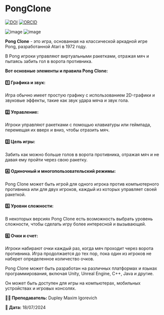 PongClone
=========

[![DOI](https://zenodo.org/badge/592707498.svg)](https://doi.org/10.5281/zenodo.17264332)
[![ORCID](https://img.shields.io/badge/ORCID-0009--0007--7605--539X-green?logo=orcid&logoColor=white)](https://orcid.org/0009-0007-7605-539X)

![image](https://github.com/user-attachments/assets/d5811b5e-5f69-4ef3-a8bd-6deb3c9b703b)
![image](https://github.com/user-attachments/assets/19a99456-3950-4b1e-a7ff-e1cfd1d320bc)

**Pong Clone** - это игра, основанная на классической аркадной игре Pong, разработанной Atari в 1972 году.

В Pong игроки управляют виртуальными ракетками, отражая мяч и пытаясь забить гол в ворота противника.

**Вот основные элементы и правила Pong Clone:**

#### 1️⃣ Графика и звук:
Игра обычно имеет простую графику с использованием 2D-графики и звуковые эффекты, такие как звук удара мяча и звук гола.
#### 2️⃣ Управление:
Игроки управляют ракетками с помощью клавиатуры или геймпада, перемещая их вверх и вниз, чтобы отразить мяч.
#### 3️⃣ Цель игры:
Забить как можно больше голов в ворота противника, отражая мяч и не давая ему пройти через свою ракетку.
#### 4️⃣ Одиночный и многопользовательский режимы:
Pong Clone может быть игрой для одного игрока против компьютерного противника или для двух игроков, каждый из которых управляет своей ракеткой.
#### 5️⃣ Уровни сложности:
В некоторых версиях Pong Clone есть возможность выбрать уровень сложности, чтобы сделать игру более интересной и вызывающей.
#### 6️⃣ Очки и счет:
Игроки набирают очки каждый раз, когда мяч проходит через ворота противника. Игра продолжается до тех пор, пока один из игроков не наберет определенное количество очков.

Pong Clone может быть разработан на различных платформах и языках программирования, включая Unity, Unreal Engine, C++, Java и другие.

Он может быть доступен для игры на компьютерах, мобильных устройствах и игровых консолях.

**👨‍🏫 Преподаватель:** Dupley Maxim Igorevich

**📅 Дата:** 18/07/2024
